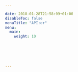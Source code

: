 ```yaml
---

date: 2018-01-28T21:58:09+01:00
disableToc: false
menuTitle: "API:er"
menu:
  main:
    weight: 10






---
```




